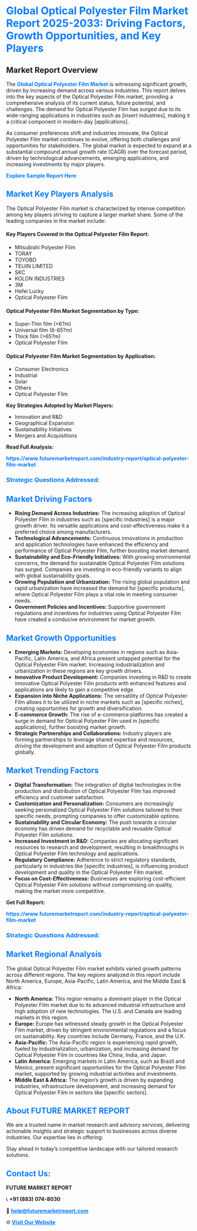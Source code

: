 <h1 style="color: #007BFF;">Global Optical Polyester Film Market Report 2025-2033: Driving Factors, Growth Opportunities, and Key Players</h1>

<section id="overview">
<h2>Market Report Overview</h2>
<p>The <a href="https://www.futuremarketreport.com/industry-report/optical-polyester-film-market" style="color: #007BFF; text-decoration: none;"><strong>Global Optical Polyester Film Market</strong></a> is witnessing significant growth, driven by increasing demand across various industries. This report delves into the key aspects of the Optical Polyester Film market, providing a comprehensive analysis of its current status, future potential, and challenges. The demand for Optical Polyester Film has surged due to its wide-ranging applications in industries such as [insert industries], making it a critical component in modern-day [applications].</p>
<p>As consumer preferences shift and industries innovate, the Optical Polyester Film market continues to evolve, offering both challenges and opportunities for stakeholders. The global market is expected to expand at a substantial compound annual growth rate (CAGR) over the forecast period, driven by technological advancements, emerging applications, and increasing investments by major players.</p>
</section>

<section id="overview">
<p><a href="https://www.futuremarketreport.com/request-sample/reportId=101551" style="color: #007BFF; text-decoration: none;"><strong>Explore Sample Report Here</strong></a></p>
</section>

<section id="key-players">
<h2 style="color: #007BFF;">Market Key Players Analysis</h2>
<p>The Optical Polyester Film market is characterized by intense competition among key players striving to capture a larger market share. Some of the leading companies in the market include:</p>
<h4>Key Players Covered in the Optical Polyester Film Report:</h4>
<ul><li>Mitsubishi Polyester Film</li><li>TORAY</li><li>TOYOBO</li><li>TEIJIN LIMITED</li><li>SKC</li><li>KOLON INDUSTRIES</li><li>3M</li><li>Hefei Lucky</li><li>Optical Polyester Film</li></ul>
<h4>Optical Polyester Film Market Segmentation by Type:</h4>
<ul><li>Super-Thin film (&lt;6?m)</li><li>Universal film (6-65?m)</li><li>Thick film (&gt;65?m)</li><li>Optical Polyester Film</li></ul>

<h4>Optical Polyester Film Market Segmentation by Application:</h4>
<ul><li>Consumer Electronics</li><li>Industrial</li><li>Solar</li><li>Others</li><li>Optical Polyester Film</li></ul>
<p><strong>Key Strategies Adopted by Market Players:</strong></p>
<ul>
<li>Innovation and R&D</li>
<li>Geographical Expansion</li>
<li>Sustainability Initiatives</li>
<li>Mergers and Acquisitions</li>
</ul>
</section>

<section>
<p><strong>Read Full Analysis: </strong></p><a href="https://www.futuremarketreport.com/industry-report/optical-polyester-film-market" style="color: #007BFF; text-decoration: none;"><strong>https://www.futuremarketreport.com/industry-report/optical-polyester-film-market</strong></a>
<h3 style="color: #007BFF;">Strategic Questions Addressed:</h3>
</section>

<section id="driving-factors">
<h2 style="color: #007BFF;">Market Driving Factors</h2>
<ul>
<li><strong>Rising Demand Across Industries:</strong> The increasing adoption of Optical Polyester Film in industries such as [specific industries] is a major growth driver. Its versatile applications and cost-effectiveness make it a preferred choice among manufacturers.</li>
<li><strong>Technological Advancements:</strong> Continuous innovations in production and application technologies have enhanced the efficiency and performance of Optical Polyester Film, further boosting market demand.</li>
<li><strong>Sustainability and Eco-Friendly Initiatives:</strong> With growing environmental concerns, the demand for sustainable Optical Polyester Film solutions has surged. Companies are investing in eco-friendly variants to align with global sustainability goals.</li>
<li><strong>Growing Population and Urbanization:</strong> The rising global population and rapid urbanization have increased the demand for [specific products], where Optical Polyester Film plays a vital role in meeting consumer needs.</li>
<li><strong>Government Policies and Incentives:</strong> Supportive government regulations and incentives for industries using Optical Polyester Film have created a conducive environment for market growth.</li>
</ul>
</section>

<section id="growth-opportunities">
<h2 style="color: #007BFF;">Market Growth Opportunities</h2>
<ul>
<li><strong>Emerging Markets:</strong> Developing economies in regions such as Asia-Pacific, Latin America, and Africa present untapped potential for the Optical Polyester Film market. Increasing industrialization and urbanization in these regions are key growth drivers.</li>
<li><strong>Innovative Product Development:</strong> Companies investing in R&D to create innovative Optical Polyester Film products with enhanced features and applications are likely to gain a competitive edge.</li>
<li><strong>Expansion into Niche Applications:</strong> The versatility of Optical Polyester Film allows it to be utilized in niche markets such as [specific niches], creating opportunities for growth and diversification.</li>
<li><strong>E-commerce Growth:</strong> The rise of e-commerce platforms has created a surge in demand for Optical Polyester Film used in [specific applications], further boosting market growth.</li>
<li><strong>Strategic Partnerships and Collaborations:</strong> Industry players are forming partnerships to leverage shared expertise and resources, driving the development and adoption of Optical Polyester Film products globally.</li>
</ul>
</section>

<section id="trending-factors">
<h2 style="color: #007BFF;">Market Trending Factors</h2>
<ul>
<li><strong>Digital Transformation:</strong> The integration of digital technologies in the production and distribution of Optical Polyester Film has improved efficiency and customer satisfaction.</li>
<li><strong>Customization and Personalization:</strong> Consumers are increasingly seeking personalized Optical Polyester Film solutions tailored to their specific needs, prompting companies to offer customizable options.</li>
<li><strong>Sustainability and Circular Economy:</strong> The push towards a circular economy has driven demand for recyclable and reusable Optical Polyester Film solutions.</li>
<li><strong>Increased Investment in R&D:</strong> Companies are allocating significant resources to research and development, resulting in breakthroughs in Optical Polyester Film technology and applications.</li>
<li><strong>Regulatory Compliance:</strong> Adherence to strict regulatory standards, particularly in industries like [specific industries], is influencing product development and quality in the Optical Polyester Film market.</li>
<li><strong>Focus on Cost-Effectiveness:</strong> Businesses are exploring cost-efficient Optical Polyester Film solutions without compromising on quality, making the market more competitive.</li>
</ul>
</section>

<section>
<p><strong>Get Full Report: </strong></p><a href="https://www.futuremarketreport.com/industry-report/optical-polyester-film-market" style="color: #007BFF; text-decoration: none;"><strong>https://www.futuremarketreport.com/industry-report/optical-polyester-film-market</strong></a>
<h3 style="color: #007BFF;">Strategic Questions Addressed:</h3>
</section>


<section id="regional-analysis">
<h2 style="color: #007BFF;">Market Regional Analysis</h2>
<p>The global Optical Polyester Film market exhibits varied growth patterns across different regions. The key regions analyzed in this report include North America, Europe, Asia-Pacific, Latin America, and the Middle East & Africa:</p>
<ul>
<li><strong>North America:</strong> This region remains a dominant player in the Optical Polyester Film market due to its advanced industrial infrastructure and high adoption of new technologies. The U.S. and Canada are leading markets in this region.</li>
<li><strong>Europe:</strong> Europe has witnessed steady growth in the Optical Polyester Film market, driven by stringent environmental regulations and a focus on sustainability. Key countries include Germany, France, and the U.K.</li>
<li><strong>Asia-Pacific:</strong> The Asia-Pacific region is experiencing rapid growth, fueled by industrialization, urbanization, and increasing demand for Optical Polyester Film in countries like China, India, and Japan.</li>
<li><strong>Latin America:</strong> Emerging markets in Latin America, such as Brazil and Mexico, present significant opportunities for the Optical Polyester Film market, supported by growing industrial activities and investments.</li>
<li><strong>Middle East & Africa:</strong> The region’s growth is driven by expanding industries, infrastructure development, and increasing demand for Optical Polyester Film in sectors like [specific sectors].</li>
</ul>
</section>

<footer>
<h2 style="color: #007BFF;">About FUTURE MARKET REPORT</h2>
<p>We are a trusted name in market research and advisory services, delivering actionable insights and strategic support to businesses across diverse industries. Our expertise lies in offering:</p>

<p>Stay ahead in today’s competitive landscape with our tailored research solutions.</p>

<h2 style="color: #007BFF;">Contact Us:</h2>
<p><strong>FUTURE MARKET REPORT</strong></p>
<p>📞 <strong>+91 (883) 074-8030</strong></p>
<p>📧 <strong><a href="mailto:help@futuremarketreport.com" style="color: #007BFF;">help@futuremarketreport.com</a></strong></p>
<p>🌐 <strong><a href="https://www.futuremarketreport.com/" style="color: #007BFF;">Visit Our Website</a></strong></p>
</footer>